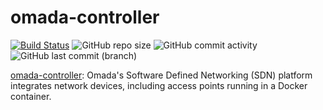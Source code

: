 # omada-controller

[![Build Status](https://drone.theautomation.nl/api/badges/theautomation/omada-controller/status.svg)](https://drone.theautomation.nl/theautomation/omada-controller)
![GitHub repo size](https://img.shields.io/github/repo-size/theautomation/omada-controller?logo=Github)
![GitHub commit activity](https://img.shields.io/github/commit-activity/y/theautomation/omada-controller?logo=github)
![GitHub last commit (branch)](https://img.shields.io/github/last-commit/theautomation/omada-controller/main?logo=github)

[omada-controller](https://www.tp-link.com/nl/omada-sdn/): Omada's Software Defined Networking (SDN) platform integrates network devices, including access points running in a Docker container.
